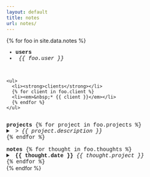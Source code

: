```yaml
---
layout: default
title: notes
url: notes/
---
```

{% for foo in site.data.notes %}  

<div style="font-family: courier new" class="col12 pad1">
  
  <div> <!--users, clients-->
    <ul>
      <li><strong>users</strong></li>
      <li><em>&nbsp;{{ foo.user }}</em></li>
    </ul>
    <br>
    
    <ul>
      <li><strong>clients</strong></li>
      {% for client in foo.client %}
      <li><em>&nbsp;* {{ client }}</em></li>
      {% endfor %}  
    </ul>
  </div>
  <br>
  
  <div> <!--projects-->
    <strong>projects</strong>   
      {% for project in foo.projects %}  
      <details>     
        <span>&nbsp;<strong>{{ project.project }}</strong><span class="date fr">&nbsp;{{ project.client }}&nbsp;</span></span>
        <summary>
          <em>&nbsp;>&nbsp;{{ project.description }}</em>      
        </summary>   
        <br>
        <span markdown="1">{{ project.todo }}</span>      
        <br>
      </details>  
      {% endfor %}   
  </div>
  <br>
 
  <div> <!--notes-->
    <strong>notes</strong>
    {% for thought in foo.thoughts %}  
    <details>  
      <summary>  
        <strong>&nbsp;{{ thought.date }}</strong>&nbsp;<em class="fr">{{ thought.project }}&nbsp;</em>  
      </summary>
      <br>
      <span markdown="1">{{ thought.note }}</span>
      <br>
    </details>    
    {% endfor %}    
  </div>
  
</div>  
{% endfor %}  
